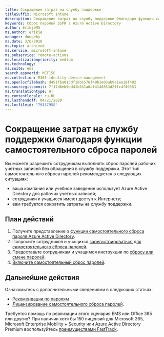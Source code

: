 ```yaml
---
title: Сокращение затрат на службу поддержки
titleSuffix: Microsoft Intune
description: Сокращение затрат на службу поддержки благодаря функции самостоятельного сброса паролей
keywords: Сброс паролей SSPR в Azure Active Directory
author: ErikjeMS
ms.author: erikje
manager: dougeby
ms.date: 3/6/2018
ms.topic: archived
ms.service: microsoft-intune
ms.subservice: remote-actions
ms.localizationpriority: medium
ms.technology: ''
ms.suite: ems
search.appverid: MET150
ms.collection: M365-identity-device-management
ms.openlocfilehash: d491fba013df10b6576f49b1e00ab9a1ea18f482
ms.sourcegitcommit: 7f17d6eb9dd41b031a6af4148863d2ffc4f49551
ms.translationtype: HT
ms.contentlocale: ru-RU
ms.lasthandoff: 04/21/2020
ms.locfileid: "79337958"
---
```

# <a name="reduce-help-desk-costs-with-self-service-password-reset"></a>Сокращение затрат на службу поддержки благодаря функции самостоятельного сброса паролей

Вы можете разрешить сотрудникам выполнять сброс паролей рабочих учетных записей без обращения в службу поддержки. Этот тип самостоятельного сброса паролей рекомендуется в следующих ситуациях:

* ваша компания или учебное заведение использует Azure Active Directory для рабочих учетных записей;
* сотрудники и учащиеся имеют доступ к Интернету;
* вам требуется сократить затраты на службу поддержки.

## <a name="action-plan"></a>План действий

1. Получите представление о [функции самостоятельного сброса пароля Azure Active Directory](https://docs.microsoft.com/azure/active-directory/active-directory-passwords-overview). 
2. Попросите сотрудников и учащихся [зарегистрироваться для самостоятельного сброса паролей](https://docs.microsoft.com/azure/active-directory/active-directory-passwords-reset-register).
3. Предоставьте сотрудникам и учащимся инструкции по [сбросу или смене паролей](https://docs.microsoft.com/azure/active-directory/active-directory-passwords-update-your-own-password).
4. [Включите самостоятельный сброс паролей](https://docs.microsoft.com/azure/active-directory/active-directory-passwords-getting-started).

## <a name="next-steps"></a>Дальнейшие действия

Ознакомьтесь с дополнительными сведениями в следующих статьях:

* [Рекомендации по паролям](https://docs.microsoft.com/azure/active-directory/active-directory-secure-passwords) 
* [Лицензирование самостоятельного сброса паролей](https://docs.microsoft.com/azure/active-directory/active-directory-secure-passwords).

Требуется помощь по реализации этого сценария EMS или Office 365 или других? При наличии хотя бы 150 лицензий для Microsoft 365, Microsoft Enterprise Mobility + Security или Azure Active Directory Premium воспользуйтесь [преимуществами FastTrack](https://docs.microsoft.com/enterprise-mobility-security/solutions/enterprise-mobility-fasttrack-program).
